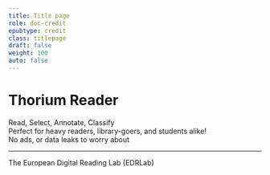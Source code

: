 ```yaml
---
title: Title page
role: doc-credit
epubtype: credit
class: titlepage
draft: false
weight: 100
auto: false
---
```


# Thorium Reader

Read, Select, Annotate, Classify<br/>
Perfect for heavy readers, library-goers, and students alike!<br/>
No ads, or data leaks to worry about

<hr aria-hidden="true"/>

The European Digital Reading Lab (EDRLab)